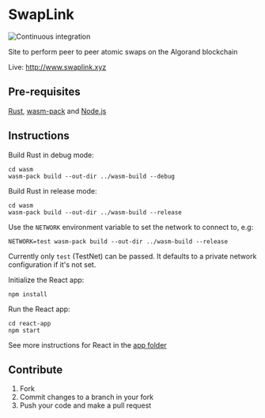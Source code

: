 # SwapLink

![Continuous integration](https://github.com/ivanschuetz/swaplink/actions/workflows/actions.yml/badge.svg)

Site to perform peer to peer atomic swaps on the Algorand blockchain

Live: http://www.swaplink.xyz

## Pre-requisites

[Rust](https://www.rust-lang.org/tools/install), [wasm-pack](https://rustwasm.github.io/wasm-pack/installer/) and [Node.js](https://nodejs.org/en/)

## Instructions

Build Rust in debug mode:

```
cd wasm
wasm-pack build --out-dir ../wasm-build --debug
```

Build Rust in release mode:
```
cd wasm
wasm-pack build --out-dir ../wasm-build --release
```

Use the `NETWORK` environment variable to set the network to connect to, e.g:
```
NETWORK=test wasm-pack build --out-dir ../wasm-build --release
```
Currently only `test` (TestNet) can be passed. It defaults to a private network configuration if it's not set.

Initialize the React app:

```
npm install
```

Run the React app:

```
cd react-app
npm start
```

See more instructions for React in the [app folder](https://github.com/ivanschuetz/swaplink/tree/main/react-app)


## Contribute

1. Fork
2. Commit changes to a branch in your fork
3. Push your code and make a pull request
